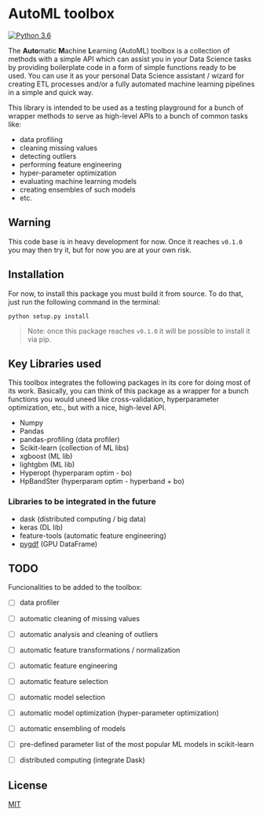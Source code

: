# AutoML toolbox

[![Python 3.6](https://img.shields.io/badge/python-3.6-blue.svg)](https://www.python.org/downloads/release/python-360/)

The **Auto**matic **M**achine **L**earning (AutoML) toolbox is a collection of methods with a simple API which can assist you in your Data Science tasks by providing boilerplate code in a form of simple functions ready to be used. You can use it as your personal Data Science assistant / wizard for creating ETL processes and/or a fully automated machine learning pipelines in a simple and quick way.

This library is intended to be used as a testing playground for a bunch of wrapper methods to serve as high-level APIs to a bunch of common tasks like:

- data profiling
- cleaning missing values
- detecting outliers
- performing feature engineering
- hyper-parameter optimization
- evaluating machine learning models
- creating ensembles of such models
- etc.

## Warning

This code base is in heavy development for now. Once it reaches `v0.1.0` you may then try it, but for now you are at your own risk.

## Installation

For now, to install this package you must build it from source. To do that, just run the following command in the terminal:

```
python setup.py install
```

> Note: once this package reaches `v0.1.0` it will be possible to install it via pip.

## Key Libraries used

This toolbox integrates the following packages in its core for doing most of its work. Basically, you can think of this package as a wrapper for a bunch functions you would uneed like cross-validation, hyperparameter optimization, etc., but with a nice, high-level API.

- Numpy
- Pandas
- pandas-profiling (data profiler)
- Scikit-learn (collection of ML libs)
- xgboost (ML lib)
- lightgbm (ML lib)
- Hyperopt (hyperparam optim - bo)
- HpBandSter (hyperparam optim - hyperband + bo)

### Libraries to be integrated in the future

- dask (distributed computing / big data)
- keras (DL lib)
- feature-tools (automatic feature engineering)
- [pygdf](https://github.com/rapidsai/pygdf) (GPU DataFrame)


## TODO

Funcionalities to be added to the toolbox:

- [ ] data profiler
- [ ] automatic cleaning of missing values
- [ ] automatic analysis and cleaning of outliers
- [ ] automatic feature transformations / normalization
- [ ] automatic feature engineering
- [ ] automatic feature selection
- [ ] automatic model selection
- [ ] automatic model optimization (hyper-parameter optimization)
- [ ] automatic ensembling of models
- [ ] pre-defined parameter list of the most popular ML models in scikit-learn
- [ ] distributed computing (integrate Dask)


## License

[MIT](LICENSE)
